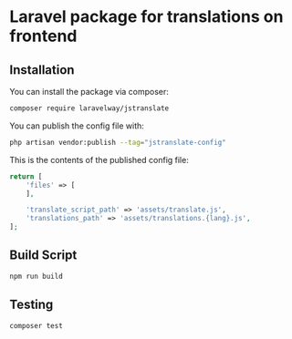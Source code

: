 # Laravel package for translations on frontend

## Installation

You can install the package via composer:

```bash
composer require laravelway/jstranslate
```

You can publish the config file with:

```bash
php artisan vendor:publish --tag="jstranslate-config"
```

This is the contents of the published config file:

```php
return [
    'files' => [
    ],

    'translate_script_path' => 'assets/translate.js',
    'translations_path' => 'assets/translations.{lang}.js',
];
```

## Build Script

```bash
npm run build
```

## Testing

```bash
composer test
```

